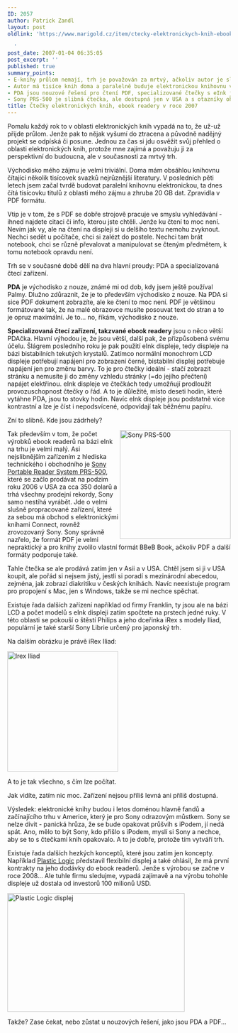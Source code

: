 ```yaml
---
ID: 2057
author: Patrick Zandl
layout: post
oldlink: 'https://www.marigold.cz/item/ctecky-elektronickych-knih-ebook-readery-v-roce-2007

  '
post_date: 2007-01-04 06:35:05
post_excerpt: ''
published: true
summary_points:
- E-knihy průlom nemají, trh je považován za mrtvý, ačkoliv autor je sleduje.
- Autor má tisíce knih doma a paralelně buduje elektronickou knihovnu v PDF.
- PDA jsou nouzové řešení pro čtení PDF, specializované čtečky s eInk jsou lepší.
- Sony PRS-500 je slibná čtečka, ale dostupná jen v USA a s otazníky ohledně češtiny.
title: Čtečky elektronických knih, ebook readery v roce 2007
---
```


<texy>Pomalu každý rok to v oblasti elektronických knih vypadá na to, že už-už přijde průlom. Jenže pak to nějak vyšumí do ztracena a původně nadějný projekt se odpíská či posune. Jednou za čas si jdu osvěžit svůj přehled o oblasti elektronických knih, protože mne zajímá a považuju ji za perspektivní do budoucna, ale v současnosti za mrtvý trh. 

Východisko mého zájmu je velmi triviální. Doma mám obsáhlou knihovnu čítající několik tisícovek svazků nejrůznější literatury. V posledních pěti letech jsem začal tvrdě budovat paralelní knihovnu elektronickou, ta dnes čítá tisícovku titulů z oblasti mého zájmu a zhruba 20 GB dat. Zpravidla v PDF formátu. 

Vtip je v tom, že s PDF se dobře strojově pracuje ve smyslu vyhledávání - ihned najdete citaci či info, kterou jste chtěli. Jenže ku čtení to moc není. Nevím jak vy, ale na čtení na displeji si u delšího textu nemohu zvyknout. Nechci sedět u počítače, chci si zalézt do postele. Nechci tam brát notebook, chci se různě převalovat a manipulovat se čteným předmětem, k tomu notebook opravdu není. 
<!--more-->

Trh se v současné době dělí na dva hlavní proudy: PDA a specializovaná čtecí zařízení. 

<strong>PDA</strong> je východisko z nouze, známé mi od dob, kdy jsem ještě používal Palmy. Dlužno zdůraznit, že je to především východisko z nouze. Na PDA si sice PDF dokument zobrazíte, ale ke čtení to moc není. PDF je většinou formátované tak, že na malé obrazovce musíte posouvat text do stran a to je opruz maximální. Je to... no, říkám, východisko z nouze. 

<strong>Specializovaná čtecí zařízení, takzvané ebook readery</strong> jsou o něco větší PDAčka. Hlavní výhodou je, že jsou větší, další pak, že přizpůsobená svému účelu. Šlágrem posledního roku je pak použití eInk displeje, tedy displeje na bázi bistabilních tekutých krystalů. Zatímco normální monochrom LCD displeje potřebují napájení pro zobrazení černé, bistabilní displej potřebuje napájení jen pro změnu barvy. To je pro čtečky ideální - stačí zobrazit stránku a nemusíte ji do změny vzhledu stránky (=do jejího přečtení) napájet elektřinou. eInk displeje ve čtečkách tedy umožňují prodloužit provozuschopnost čtečky o řád. A to je důležité, místo deseti hodin, které vytáhne PDA, jsou to stovky hodin. Navíc eInk displeje jsou podstatně více kontrastní a lze je číst i nepodsvícené, odpovídají tak běžnému papíru.

Zní to slibně. Kde jsou zádrhely? 

<a href="http://www.marigold.cz/wp-content/PRS-500-ebook.jpg"><img src="http://www.marigold.cz/wp-content/_PRS-500-ebook.jpg" width="250" height="245" alt="Sony PRS-500" title="Sony PRS-500" align="right" /></a>
Tak především v tom, že počet výrobků ebook readerů na bázi eInk na trhu je velmi malý. Asi nejslibnějším zařízením z hlediska technického i obchodního je <a href="http://www.sonystyle.com/is-bin/INTERSHOP.enfinity/eCS/Store/en/-/USD/SY_DisplayProductInformation-Start?ProductSKU=PRS500U2&Dept=audio&CategoryName=pa_portablereader">Sony Portable Reader System PRS-500</a>, které se začlo prodávat na podzim roku 2006 v USA za cca 350 dolarů a trhá všechny prodejní rekordy, Sony samo nestíhá vyrábět. Jde o velmi slušně propracované zařízení, které za sebou má obchod s elektronickými knihami Connect, rovněž zrovozovaný Sony. Sony správně nazřelo, že formát PDF je velmi nepraktický a pro knihy zvolilo vlastní formát BBeB Book, ačkoliv PDF a další formáty podporuje také. 

Tahle čtečka se ale prodává zatím jen v Asii a v USA. Chtěl jsem si ji v USA koupit, ale pořád si nejsem jistý, jestli si poradí s mezinárodní abecedou, zejména, jak zobrazí diakritiku v českých knihách. Navíc neexistuje program pro propojení s Mac, jen s Windows, takže se mi nechce spěchat. 

Existuje řada dalších zařízení například od firmy Franklin, ty jsou ale na bázi LCD a počet modelů s eInk displeji zatím spočtete na prstech jedné ruky. V této oblasti se pokouší o štěstí Philips a jeho dceřinka iRex s modely Iliad, populární je také starší Sony Librie určený pro japonský trh. 

Na dalším obrázku je právě iRex Iliad:

<img src="http://www.marigold.cz/wp-content/irex_iliad.gif" width="250" height="271" alt="Irex Iliad" title="Irex Iliad" />

A to je tak všechno, s čím lze počítat. 

Jak vidíte, zatím nic moc. Zařízení nejsou příliš levná ani příliš dostupná. 

Výsledek: elektronické knihy budou i letos doménou hlavně fandů a začínajícího trhu v Americe, který je pro Sony odrazovým můstkem. Sony se nelze divit - panická hrůza, že se bude opakovat průšvih s iPodem, jí nedá spát. Ano, mělo to být Sony, kdo přišlo s iPodem, myslí si Sony a nechce, aby se to s čtečkami knih opakovalo. A to je dobře, protože tím vytváří trh. 

Existuje řada dalších hezkých konceptů, které jsou zatím jen koncepty. Například <a href="http://www.plasticlogic.com/">Plastic Logic</a> představil flexibilní displej a také ohlásil, že má první kontrakty na jeho dodávky do ebook readerů. Jenže s výrobou se začne v roce 2008... Ale tuhle firmu sledujme, vypadá zajímavě a na výrobu tohohle displeje už dostala od investorů 100 milionů USD.

<a href="http://www.marigold.cz/wp-content/PlasticLogicTaxiPR.jpg"><img src="http://www.marigold.cz/wp-content/_PlasticLogicTaxiPR.jpg" width="400" height="267" alt="Plastic Logic displej" title="Plastic Logic displej"  /></a>

Takže? Zase čekat, nebo zůstat u nouzových řešení, jako jsou PDA a PDF...